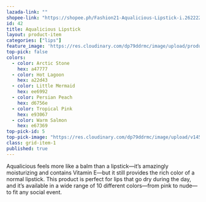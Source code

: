```yaml
---
lazada-link: ""
shopee-link: "https://shopee.ph/Fashion21-Aqualicious-Lipstick-i.26222223.1328455503"
id: 42
title: Aqualicious Lipstick
layout: product-item
categories: ["lips"]
feature_image: 'https://res.cloudinary.com/dp79ddrmc/image/upload/products/aqualicious.jpg'
top-pick: false
colors:
  - color: Arctic Stone
    hex: a47777    
  - color: Hot Lagoon
    hex: a22d43
  - color: Little Mermaid
    hex: ee6992
  - color: Persian Peach
    hex: d6756e    
  - color: Tropical Pink
    hex: e93067
  - color: Warm Salmon
    hex: e67369
top-pick-id: 5
top-pick-image: "https://res.cloudinary.com/dp79ddrmc/image/upload/v1456804124/top-pick/aqualicious.jpg"
class: grid-item-1
published: true
---
```

Aqualicious feels more like a balm than a lipstick—it’s amazingly moisturizing and contains Vitamin E—but it still provides the rich color of a normal lipstick. This product is perfect for lips that go dry during the day, and it’s available in a wide range of 10 different colors—from pink to nude—to fit any social event.
